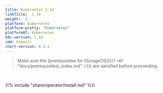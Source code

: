 ```yaml
---
title: Kubernetes 1.14
linkTitle:  1.14
weight: -3
platform: kubernetes
platform-pretty: "Kubernetes"
platformUC: Kubernetes
k8s-version: 1.14
cmd: kubectl
chart-version: 0.2.x
---
```



> Make sure the 
> [prerequisites for StorageOS]({{< ref "docs/prerequisites/_index.md" >}}) are
> satisfied before proceeding.

&nbsp;

{{% include "share/operator/install.md" %}}
